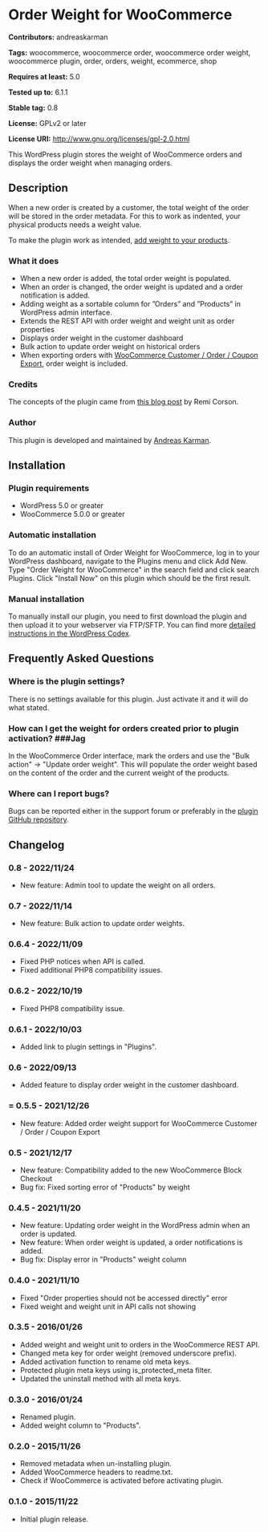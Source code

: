 # Order Weight for WooCommerce #
**Contributors:** andreaskarman

**Tags:** woocommerce, woocommerce order, woocommerce order weight, woocommerce plugin, order, orders, weight, ecommerce, shop

**Requires at least:** 5.0

**Tested up to:** 6.1.1

**Stable tag:** 0.8

**License:** GPLv2 or later

**License URI:** http://www.gnu.org/licenses/gpl-2.0.html

This WordPress plugin stores the weight of WooCommerce orders and displays the order weight when managing orders.

## Description ##
When a new order is created by a customer, the total weight of the order will be stored in the order metadata. For this to work as indented, your physical products needs a weight value.

To make the plugin work as intended, [add weight to your products](https://docs.woothemes.com/document/adding-dimensions-and-weights-to-products-for-shipping/).

### What it does ###
* When a new order is added, the total order weight is populated.
* When an order is changed, the order weight is updated and a order notification is added.
* Adding weight as a sortable column for ”Orders” and ”Products” in WordPress admin interface.
* Extends the REST API with order weight and weight unit as order properties
* Displays order weight in the customer dashboard
* Bulk action to update order weight on historical orders
* When exporting orders with [WooCommerce Customer / Order / Coupon Export](https://woocommerce.com/products/ordercustomer-csv-export/), order weight is included.


### Credits ###
The concepts of the plugin came from [this blog post](http://www.remicorson.com/store-and-display-woocommerce-order-total-weight/) by Remi Corson.

### Author ###
This plugin is developed and maintained by [Andreas Karman](http://andreaskarman.se).

## Installation ##
### Plugin requirements ###

* WordPress 5.0 or greater
* WooCommerce 5.0.0 or greater

### Automatic installation ###

To do an automatic install of Order Weight for WooCommerce, log in to your WordPress dashboard, navigate to the Plugins menu and click Add New. Type "Order Weight for WooCommerce" in the search field and click search Plugins. Click "Install Now" on this plugin which should be the first result.

### Manual installation ###

To manually install our plugin, you need to first download the plugin and then upload it to your webserver via FTP/SFTP. You can find more [detailed instructions in the WordPress Codex](https://codex.wordpress.org/Managing_Plugins#Manual_Plugin_Installation).

## Frequently Asked Questions ##
### Where is the plugin settings? ###

There is no settings available for this plugin. Just activate it and it will do what stated.

### How can I get the weight for orders created prior to plugin activation? ###Jag

In the WooCommerce Order interface, mark the orders and use the "Bulk action" -> "Update order weight". This will populate the order weight based on the content of the order and the current weight of the products.

### Where can I report bugs? ###

Bugs can be reported either in the support forum or preferably in the [plugin GitHub repository](https://github.com/andreaskarman/order-weight-woocommerce).


## Changelog ##

### 0.8 - 2022/11/24 ###
* New feature: Admin tool to update the weight on all orders.

### 0.7 - 2022/11/14 ###
* New feature: Bulk action to update order weights.

### 0.6.4 - 2022/11/09 ###
* Fixed PHP notices when API is called.
* Fixed additional PHP8 compatibility issues.

### 0.6.2 - 2022/10/19 ###
* Fixed PHP8 compatibility issue.

### 0.6.1 - 2022/10/03 ###
* Added link to plugin settings in "Plugins".

### 0.6 - 2022/09/13 ###
* Added feature to display order weight in the customer dashboard.

### = 0.5.5 - 2021/12/26 ###
* New feature: Added order weight support for WooCommerce Customer / Order / Coupon Export

### 0.5 - 2021/12/17 ###
* New feature: Compatibility added to the new WooCommerce Block Checkout
* Bug fix: Fixed sorting error of "Products" by weight

### 0.4.5 - 2021/11/20 ###
* New feature: Updating order weight in the WordPress admin when an order is updated.
* New feature: When order weight is updated, a order notifications is added.
* Bug fix: Display error in "Products" weight column

### 0.4.0 - 2021/11/10 ###
* Fixed "Order properties should not be accessed directly" error
* Fixed weight and weight unit in API calls not showing

### 0.3.5 - 2016/01/26 ###
* Added weight and weight unit to orders in the WooCommerce REST API.
* Changed meta key for order weight (removed underscore prefix).
* Added activation function to rename old meta keys.
* Protected plugin meta keys using is_protected_meta filter.
* Updated the uninstall method with all meta keys.

### 0.3.0 - 2016/01/24 ###
* Renamed plugin.
* Added weight column to "Products".

### 0.2.0 - 2015/11/26 ###
* Removed metadata when un-installing plugin.
* Added WooCommerce headers to readme.txt.
* Check if WooCommerce is activated before activating plugin.

### 0.1.0 - 2015/11/22 ###
* Initial plugin release.
